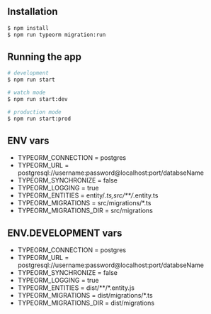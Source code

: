 ## Installation

```bash
$ npm install
$ npm run typeorm migration:run
```

## Running the app

```bash
# development
$ npm run start

# watch mode
$ npm run start:dev

# production mode
$ npm run start:prod
```

## ENV vars

* TYPEORM_CONNECTION = postgres
* TYPEORM_URL = postgresql://username:password@localhost:port/databseName
* TYPEORM_SYNCHRONIZE = false
* TYPEORM_LOGGING = true
* TYPEORM_ENTITIES = entity/*.ts,src/**/*.entity.ts
* TYPEORM_MIGRATIONS = src/migrations/*.ts
* TYPEORM_MIGRATIONS_DIR = src/migrations

## ENV.DEVELOPMENT vars

* TYPEORM_CONNECTION = postgres
* TYPEORM_URL = postgresql://username:password@localhost:port/databseName
* TYPEORM_SYNCHRONIZE = false
* TYPEORM_LOGGING = true
* TYPEORM_ENTITIES = dist/**/*.entity.js
* TYPEORM_MIGRATIONS = dist/migrations/*.ts
* TYPEORM_MIGRATIONS_DIR = dist/migrations

